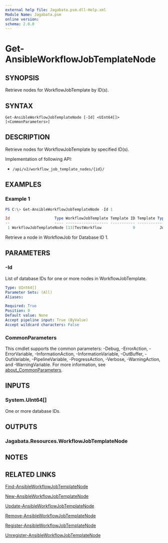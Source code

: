 ```yaml
---
external help file: Jagabata.psm.dll-Help.xml
Module Name: Jagabata.psm
online version:
schema: 2.0.0
---
```


# Get-AnsibleWorkflowJobTemplateNode

## SYNOPSIS
Retrieve nodes for WorkflowJobTemplate by ID(s).

## SYNTAX

```
Get-AnsibleWorkflowJobTemplateNode [-Id] <UInt64[]> [<CommonParameters>]
```

## DESCRIPTION
Retrieve nodes for WorkflowJobTemplate by specified ID(s).

Implementation of following API:  
- `/api/v2/workflow_job_template_nodes/{id}/`

## EXAMPLES

### Example 1
```powershell
PS C:\> Get-AnsibleWorkflowJobTemplateNode -Id 1

Id                    Type WorkflowJobTemplate Template ID Template Type Template Name SuccessNodes FailureNodes AlwaysNodes
--                    ---- ------------------- ----------- ------------- ------------- ------------ ------------ -----------
 1 WorkflowJobTemplateNode [13]TestWorkflow              9           Job Test_1        {}           {}           {4}
```

Retrieve a node in WorkflowJob for Database ID 1.

## PARAMETERS

### -Id
List of database IDs for one or more nodes in WorkflowJobTemplate.

```yaml
Type: UInt64[]
Parameter Sets: (All)
Aliases:

Required: True
Position: 0
Default value: None
Accept pipeline input: True (ByValue)
Accept wildcard characters: False
```

### CommonParameters
This cmdlet supports the common parameters: -Debug, -ErrorAction, -ErrorVariable, -InformationAction, -InformationVariable, -OutBuffer, -OutVariable, -PipelineVariable, -ProgressAction, -Verbose, -WarningAction, and -WarningVariable. For more information, see [about_CommonParameters](http://go.microsoft.com/fwlink/?LinkID=113216).

## INPUTS

### System.UInt64[]
One or more database IDs.

## OUTPUTS

### Jagabata.Resources.WorkflowJobTemplateNode
## NOTES

## RELATED LINKS

[Find-AnsibleWorkflowJobTemplateNode](Find-AnsibleWorkflowJobTemplateNode.md)

[New-AnsibleWorkflowJobTemplateNode](New-AnsibleWorkflowJobTemplateNode.md)

[Update-AnsibleWorkflowJobTemplateNode](Update-AnsibleWorkflowJobTemplateNode.md)

[Remove-AnsibleWorkflowJobTemplateNode](Remove-AnsibleWorkflowJobTemplateNode.md)

[Register-AnsibleWorkflowJobTemplateNode](Register-AnsibleWorkflowJobTemplateNode.md)

[Unregister-AnsibleWorkflowJobTemplateNode](Unregister-AnsibleWorkflowJobTemplateNode.md)
